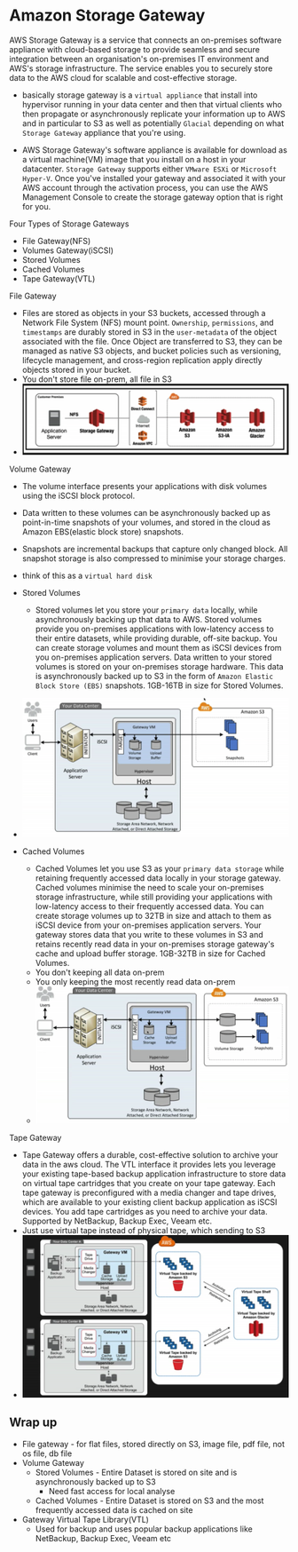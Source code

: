 # Amazon Storage Gateway

AWS Storage Gateway is a service that connects an on-premises software appliance with cloud-based storage to provide seamless and secure integration between an organisation's on-premises IT environment and AWS's storage infrastructure. The service enables you to securely store data to the AWS cloud for scalable and cost-effective storage.

* basically storage gateway is a `virtual appliance` that install into hypervisor running in your data center and then that virtual clients who then propagate or asynchronously replicate your information up to AWS and in particular to S3 as well as potentially `Glacial` depending on what `Storage Gateway` appliance that you're using.

* AWS Storage Gateway's software appliance is available for download as a virtual machine(VM) image that you install on a host in your datacenter. `Storage Gateway` supports either `VMware ESXi` or `Microsoft Hyper-V`. Once you've installed your gateway and associated it with your AWS account through the activation process, you can use the AWS Management Console to create the storage gateway option that is right for you.

Four Types of Storage Gateways
* File Gateway(NFS)
* Volumes Gateway(iSCSI)
 * Stored Volumes
 * Cached Volumes
* Tape Gateway(VTL)

File Gateway
* Files are stored as objects in your S3 buckets, accessed through a Network File System (NFS) mount point. `Ownership`, `permissions`, and `timestamps` are durably stored in S3 in the `user-metadata` of the object associated with the file. Once Object are transferred to S3, they can be managed as native S3 objects, and bucket policies such as versioning, lifecycle management, and cross-region replication apply directly objects stored in your bucket.
* You don't store file on-prem, all file in S3
* ![File Gateway](../images/aws_storage_gateway/file_gateway.png)


Volume Gateway
* The volume interface presents your applications with disk volumes using the iSCSI block protocol.
* Data written to these volumes can be asynchronously backed up as point-in-time snapshots of your volumes, and stored in the cloud as Amazon EBS(elastic block store) snapshots.
* Snapshots are incremental backups that capture only changed block. All snapshot storage is also compressed to minimise your storage charges.
* think of this as a `virtual hard disk`
* Stored Volumes
  * Stored volumes let you store your `primary data` locally, while asynchronously backing up that data to AWS. Stored volumes provide you on-premises applications with low-latency access to their entire datasets, while providing durable, off-site backup. You can create storage volumes and mount them as iSCSI devices from you on-premises application servers. Data written to your stored volumes is stored on your on-premises storage hardware. This data is asynchronously backed up to S3 in the form of `Amazon Elastic Block Store (EBS)` snapshots. 1GB-16TB in size for Stored Volumes.
 * ![File Gateway](../images/aws_storage_gateway/stored_volume_gateway.png)

* Cached Volumes
  * Cached Volumes let you use S3 as your `primary data storage` while retaining frequently accessed data locally in your storage gateway. Cached volumes minimise the need to scale your on-premises storage infrastructure, while still providing your applications with low-latency access to their frequently accessed data. You can create storage volumes up to 32TB in size and attach to them as iSCSI device from your on-premises application servers. Your gateway stores data that you write to these volumes in S3 and retains recently read data in your on-premises storage gateway's cache and upload buffer storage. 1GB-32TB in size for Cached Volumes.
  * You don't keeping all data on-prem
  * You only keeping the most recently read data on-prem
  * ![File Gateway](../images/aws_storage_gateway/cached_volume_gateway.png)

Tape Gateway
* Tape Gateway offers a durable, cost-effective solution to archive your data in the aws cloud. The VTL interface it provides lets you leverage your existing tape-based backup application infrastructure to store data on virtual tape cartridges that you create on your tape gateway. Each tape gateway is preconfigured with a media changer and tape drives, which are available to your existing client backup application as iSCSI devices. You add tape cartridges as you need to archive your data. Supported by NetBackup, Backup Exec, Veeam etc.
* Just use virtual tape instead of physical tape, which sending to S3
* ![File Gateway](../images/aws_storage_gateway/tape_gateway.png)

## Wrap up
* File gateway - for flat files, stored directly on S3, image file, pdf file, not os file, db file
* Volume Gateway
  * Stored Volumes - Entire Dataset is stored on site and is asynchronously backed up to S3
    * Need fast access for local analyse
  * Cached Volumes - Entire Dataset is stored on S3 and the most frequently accessed data is cached on site
* Gateway Virtual Tape Library(VTL)
  * Used for backup and uses popular backup applications like NetBackup, Backup Exec, Veeam etc
